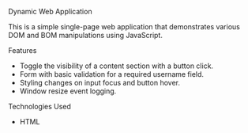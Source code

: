 Dynamic Web Application

This is a simple single-page web application that demonstrates various DOM and BOM manipulations using JavaScript.

Features

- Toggle the visibility of a content section with a button click.
- Form with basic validation for a required username field.
- Styling changes on input focus and button hover.
- Window resize event logging.

Technologies Used

- HTML

